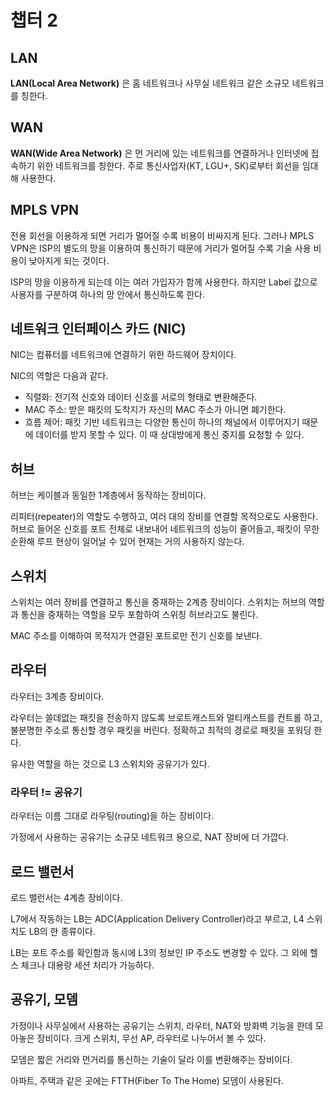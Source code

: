 # 챕터 2

## LAN

**LAN(Local Area Network)** 은 홈 네트워크나 사무실 네트워크 같은 소규모 네트워크를 칭한다.

## WAN

**WAN(Wide Area Network)** 은 먼 거리에 있는 네트워크를 연결하거나 인터넷에 접속하기 위한 네트워크를 칭한다. 주로 통신사업자(KT, LGU+, SK)로부터 회선을 임대해 사용한다.

## MPLS VPN

전용 회선을 이용하게 되면 거리가 멀어질 수록 비용이 비싸지게 된다. 그러나 MPLS VPN은 ISP의 별도의 망을 이용하여 통신하기 때문에 거리가 멀어질 수록 기술 사용 비용이 낮아지게 되는 것이다.

ISP의 망을 이용하게 되는데 이는 여러 가입자가 함께 사용한다. 하지만 Label 값으로 사용자를 구분하여 하나의 망 안에서 통신하도록 한다.

## 네트워크 인터페이스 카드 (NIC)

NIC는 컴퓨터를 네트워크에 연결하기 위한 하드웨어 장치이다.

NIC의 역할은 다음과 같다.
- 직렬화: 전기적 신호와 데이터 신호를 서로의 형태로 변환해준다.
- MAC 주소: 받은 패킷의 도착지가 자신의 MAC 주소가 아니면 폐기한다.
- 흐름 제어: 패킷 기반 네트워크는 다양한 통신이 하나의 채널에서 이루어지기 때문에 데이터를 받지 못할 수 있다. 이 때 상대방에게 통신 중지를 요청할 수 있다.

## 허브

허브는 케이블과 동일한 1계층에서 동작하는 장비이다.

리피터(repeater)의 역할도 수행하고, 여러 대의 장비를 연결할 목적으로도 사용한다. 허브로 들어온 신호를 포트 전체로 내보내어 네트워크의 성능이 줄어들고, 패킷이 무한 순환해 루프 현상이 일어날 수 있어 현재는 거의 사용하지 않는다.

## 스위치

스위치는 여러 장비를 연결하고 통신을 중재하는 2계층 장비이다. 스위치는 허브의 역할과 통신을 중재하는 역할을 모두 포함하여 스위칭 허브라고도 불린다.

MAC 주소를 이해하여 목적지가 연결된 포트로만 전기 신호를 보낸다.

## 라우터

라우터는 3계층 장비이다.

라우터는 쓸데없는 패킷을 전송하지 않도록 브로트캐스트와 멀티캐스트를 컨트롤 하고, 불분명한 주소로 통신할 경우 패킷을 버린다. 정확하고 최적의 경로로 패킷을 포워딩 한다.

유사한 역할을 하는 것으로 L3 스위치와 공유기가 있다.

### 라우터 != 공유기

라우터는 이름 그대로 라우팅(routing)을 하는 장비이다.

가정에서 사용하는 공유기는 소규모 네트워크 용으로, NAT 장비에 더 가깝다.

## 로드 밸런서

로드 밸런서는 4계층 장비이다.

L7에서 작동하는 LB는 ADC(Application Delivery Controller)라고 부르고, L4 스위치도 LB의 한 종류이다.

LB는 포트 주소를 확인함과 동시에 L3의 정보인 IP 주소도 변경할 수 있다. 그 외에 헬스 체크나 대용량 세션 처리가 가능하다.

## 공유기, 모뎀

가정이나 사무실에서 사용하는 공유기는 스위치, 라우터, NAT와 방화벽 기능을 한데 모아놓은 장비이다. 크게 스위치, 무선 AP, 라우터로 나누어서 볼 수 있다.

모뎀은 짧은 거리와 먼거리를 통신하는 기술이 달라 이를 변환해주는 장비이다.

아파트, 주택과 같은 곳에는 FTTH(Fiber To The Home) 모뎀이 사용된다.

